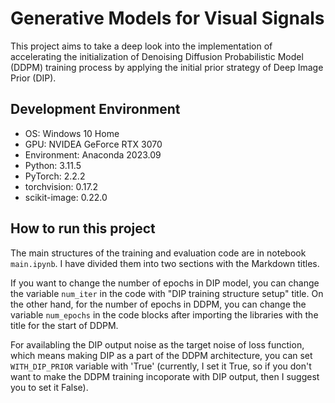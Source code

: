 # Generative Models for Visual Signals

This project aims to take a deep look into the implementation of accelerating the initialization of Denoising Diffusion Probabilistic Model (DDPM) training process by applying the initial prior strategy of Deep Image Prior (DIP).

## Development Environment

* OS: Windows 10 Home
* GPU: NVIDEA GeForce RTX 3070
* Environment: Anaconda 2023.09
* Python: 3.11.5
* PyTorch: 2.2.2
* torchvision: 0.17.2
* scikit-image: 0.22.0

## How to run this project

The main structures of the training and evaluation code are in notebook `main.ipynb`. I have divided them into two sections with the Markdown titles.

If you want to change the number of epochs in DIP model, you can change the variable `num_iter` in the code with "DIP training structure setup" title. On the other hand, for the number of epochs in DDPM, you can change the variable `num_epochs` in the code blocks after importing the libraries with the title for the start of DDPM.

For availabling the DIP output noise as the target noise of loss function, which means making DIP as a part of the DDPM architecture, you can set `WITH_DIP_PRIOR` variable with 'True' (currently, I set it True, so if you don't want to make the DDPM training incoporate with DIP output, then I suggest you to set it False).
